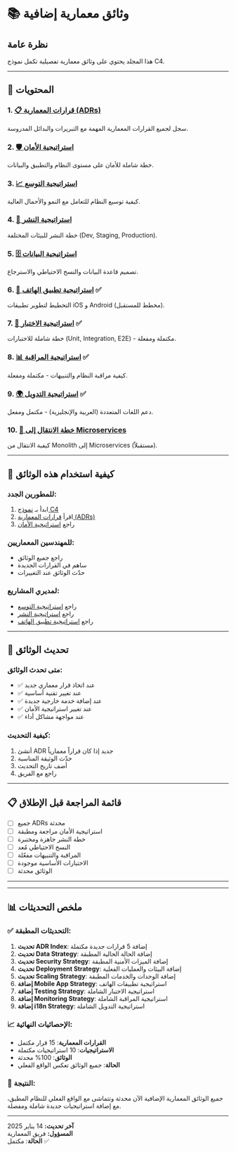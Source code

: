# 📚 وثائق معمارية إضافية

## نظرة عامة
هذا المجلد يحتوي على وثائق معمارية تفصيلية تكمل نموذج C4.

---

## 📂 المحتويات

### 1. [📋 قرارات المعمارية (ADRs)](./ADR-index.md)
سجل لجميع القرارات المعمارية المهمة مع التبريرات والبدائل المدروسة.

### 2. [🛡️ استراتيجية الأمان](./security-strategy.md)
خطة شاملة للأمان على مستوى النظام والتطبيق والبيانات.

### 3. [📈 استراتيجية التوسع](./scaling-strategy.md)
كيفية توسيع النظام للتعامل مع النمو والأحمال العالية.

### 4. [🚀 استراتيجية النشر](./deployment-strategy.md)
خطة النشر للبيئات المختلفة (Dev, Staging, Production).

### 5. [🗄️ استراتيجية البيانات](./data-strategy.md)
تصميم قاعدة البيانات والنسخ الاحتياطي والاسترجاع.

### 6. [📱 استراتيجية تطبيق الهاتف](./mobile-app-strategy.md) ✅
التخطيط لتطوير تطبيقات iOS و Android (مخطط للمستقبل).

### 7. [🧪 استراتيجية الاختبار](./testing-strategy.md) ✅
خطة شاملة للاختبارات (Unit, Integration, E2E) - مكتملة ومفعلة.

### 8. [📊 استراتيجية المراقبة](./monitoring-strategy.md) ✅
كيفية مراقبة النظام والتنبيهات - مكتملة ومفعلة.

### 9. [🌍 استراتيجية التدويل](./i18n-strategy.md) ✅
دعم اللغات المتعددة (العربية والإنجليزية) - مكتمل ومفعل.

### 10. [🔄 خطة الانتقال إلى Microservices](./microservices-migration.md)
كيفية الانتقال من Monolith إلى Microservices (مستقبلاً).

---

## 📝 كيفية استخدام هذه الوثائق

### للمطورين الجدد:
1. ابدأ بـ [نموذج C4](../c4-model/01-system-context.md)
2. اقرأ [قرارات المعمارية (ADRs)](./ADR-index.md)
3. راجع [استراتيجية الأمان](./security-strategy.md)

### للمهندسين المعماريين:
- راجع جميع الوثائق
- ساهم في القرارات الجديدة
- حدّث الوثائق عند التغييرات

### لمديري المشاريع:
- راجع [استراتيجية التوسع](./scaling-strategy.md)
- راجع [استراتيجية النشر](./deployment-strategy.md)
- راجع [استراتيجية تطبيق الهاتف](./mobile-app-strategy.md)

---

## 🔄 تحديث الوثائق

### متى تحدث الوثائق:
- ✅ عند اتخاذ قرار معماري جديد
- ✅ عند تغيير تقنية أساسية
- ✅ عند إضافة خدمة خارجية جديدة
- ✅ عند تغيير استراتيجية الأمان
- ✅ عند مواجهة مشاكل أداء

### كيفية التحديث:
1. أنشئ ADR جديد إذا كان قراراً معمارياً
2. حدّث الوثيقة المناسبة
3. أضف تاريخ التحديث
4. راجع مع الفريق

---

## 📋 قائمة المراجعة قبل الإطلاق

- [ ] جميع ADRs محدثة
- [ ] استراتيجية الأمان مراجعة ومطبقة
- [ ] خطة النشر جاهزة ومختبرة
- [ ] النسخ الاحتياطي مُعد
- [ ] المراقبة والتنبيهات مفعّلة
- [ ] الاختبارات الأساسية موجودة
- [ ] الوثائق محدثة

---

---

## 📊 ملخص التحديثات

### ✅ التحديثات المطبقة:
1. **تحديث ADR Index**: إضافة 5 قرارات جديدة مكتملة
2. **تحديث Data Strategy**: إضافة الحالة الحالية المطبقة
3. **تحديث Security Strategy**: إضافة الميزات الأمنية المطبقة
4. **تحديث Deployment Strategy**: إضافة البيئات والعمليات الفعلية
5. **تحديث Scaling Strategy**: إضافة الوحدات والخدمات المطبقة
6. **إضافة Mobile App Strategy**: استراتيجية تطبيقات الهاتف
7. **إضافة Testing Strategy**: استراتيجية الاختبار الشاملة
8. **إضافة Monitoring Strategy**: استراتيجية المراقبة الشاملة
9. **إضافة i18n Strategy**: استراتيجية التدويل الشاملة

### 📈 الإحصائيات النهائية:
- **القرارات المعمارية**: 15 قرار مكتمل
- **الاستراتيجيات**: 10 استراتيجيات مكتملة
- **الوثائق**: 100% محدثة
- **الحالة**: جميع الوثائق تعكس الواقع الفعلي

### 🎯 النتيجة:
جميع الوثائق المعمارية الإضافية الآن محدثة وتتماشى مع الواقع الفعلي للنظام المطبق، مع إضافة استراتيجيات جديدة شاملة ومفصلة.

---

**آخر تحديث:** 14 يناير 2025  
**المسؤول:** فريق المعمارية  
**الحالة**: مكتمل ✅

